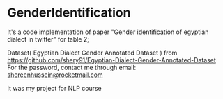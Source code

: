 # GenderIdentification
It's a code implementation of paper "Gender identification of egyptian  dialect in twitter" for table 2;

Dataset( Egyptian Dialect Gender Annotated Dataset ) from  https://github.com/shery91/Egyptian-Dialect-Gender-Annotated-Dataset 
For the password, contact me through email: shereenhussein@rocketmail.com

It was my project for NLP course
